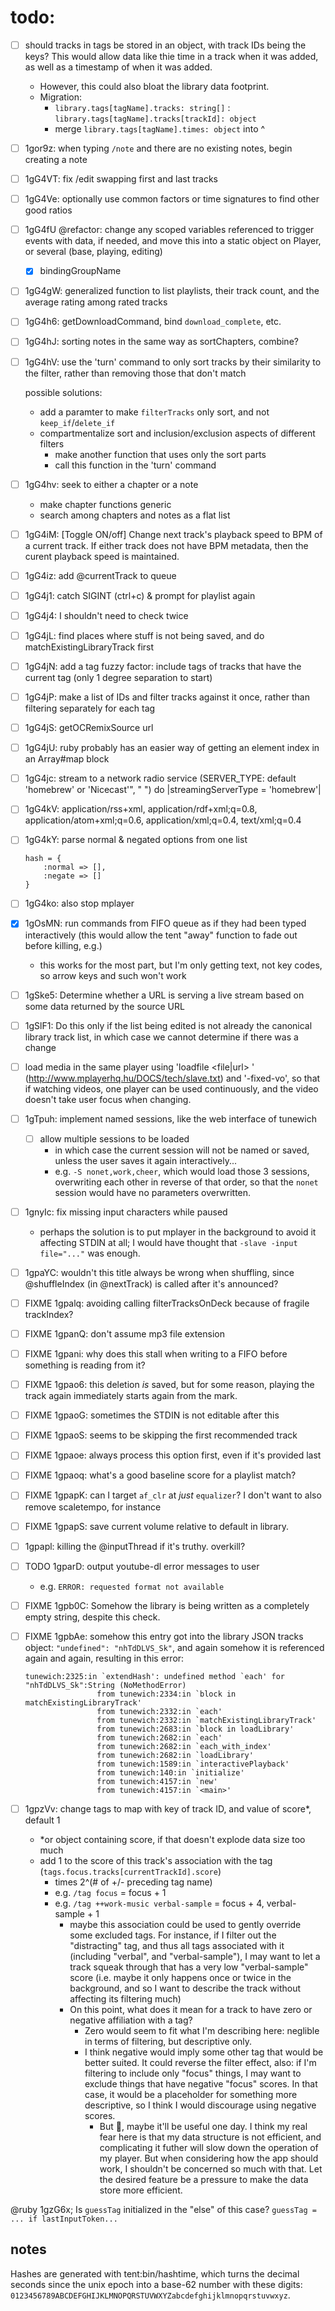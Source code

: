 # todo:
- [ ] should tracks in tags be stored in an object, with track IDs being the keys? This would allow data like thie time in a track when it was added, as well as a timestamp of when it was added.
	- However, this could also bloat the library data footprint.
	- Migration:
		- `library.tags[tagName].tracks: string[]` : `library.tags[tagName].tracks[trackId]: object`
		- merge `library.tags[tagName].times: object` into ^
- [ ] 1gor9z: when typing `/note` and there are no existing notes, begin creating a note
- [ ] 1gG4VT: fix /edit swapping first and last tracks
- [ ] 1gG4Ve: optionally use common factors or time signatures to find other good ratios
- [ ] 1gG4fU @refactor: change any scoped variables referenced to trigger events with data, if needed, and move this into a static object on Player, or several (base, playing, editing)
	- [x] bindingGroupName
- [ ] 1gG4gW: generalized function to list playlists, their track count, and the average rating among rated tracks
- [ ] 1gG4h6: getDownloadCommand, bind `download_complete`, etc.
- [ ] 1gG4hJ: sorting notes in the same way as sortChapters, combine?
- [ ] 1gG4hV: use the 'turn' command to only sort tracks by their
	similarity to the filter, rather than removing those that don't
	match

	possible solutions:
	- add a paramter to make `filterTracks` only sort, and not `keep_if`/`delete_if`
	- compartmentalize sort and inclusion/exclusion aspects of different filters
		- make another function that uses only the sort parts
		- call this function in the 'turn' command
- [ ] 1gG4hv: seek to either a chapter or a note
	- make chapter functions generic
	- search among chapters and notes as a flat list
- [ ] 1gG4iM: [Toggle ON/off] Change next track's playback speed to BPM of a current track. If either track does not have BPM metadata, then the curent playback speed is maintained.
- [ ] 1gG4iz: add @currentTrack to queue
- [ ] 1gG4j1: catch SIGINT (ctrl+c) & prompt for playlist again
- [ ] 1gG4j4: I shouldn't need to check twice
- [ ] 1gG4jL: find places where stuff is not being saved, and do matchExistingLibraryTrack first
- [ ] 1gG4jN: add a tag fuzzy factor: include tags of tracks that have the current tag (only 1 degree separation to start)
- [ ] 1gG4jP: make a list of IDs and filter tracks against it once, rather than filtering separately for each tag
- [ ] 1gG4jS: getOCRemixSource url
- [ ] 1gG4jU: ruby probably has an easier way of getting an element index in an Array#map block
- [ ] 1gG4jc: stream to a network radio service (SERVER_TYPE: default 'homebrew' or 'Nicecast'", " ") do |streamingServerType = 'homebrew'|
- [ ] 1gG4kV: application/rss+xml, application/rdf+xml;q=0.8, application/atom+xml;q=0.6, application/xml;q=0.4, text/xml;q=0.4
- [ ] 1gG4kY: parse normal & negated options from one list
	```
	hash = {
		:normal => [],
		:negate => []
	}
	```
- [ ] 1gG4ko: also stop mplayer
- [x] 1gOsMN: run commands from FIFO queue as if they had been typed interactively (this would allow the tent "away" function to fade out before killing, e.g.)
	- this works for the most part, but I'm only getting text, not key codes, so arrow keys and such won't work
- [ ] 1gSke5: Determine whether a URL is serving a live stream based on some data returned by the source URL
- [ ] 1gSlF1: Do this only if the list being edited is not already the canonical library track list, in which case we cannot determine if there was a change
- [ ] load media in the same player using 'loadfile <file|url> <append>' (http://www.mplayerhq.hu/DOCS/tech/slave.txt) and '-fixed-vo', so that if watching videos, one player can be used continuously, and the video doesn't take user focus when changing.
- [ ] 1gTpuh: implement named sessions, like the web interface of tunewich
	- [ ] allow multiple sessions to be loaded
		- in which case the current session will not be named or saved, unless the user saves it again interactively...
		- e.g. `-S nonet,work,cheer`, which would load those 3 sessions, overwriting each other in reverse of that order, so that the `nonet` session would have no parameters overwritten.
- [ ] 1gnyIc: fix missing input characters while paused
	- perhaps the solution is to put mplayer in the background to avoid it affecting STDIN at all; I would have thought that `-slave -input file="..."` was enough.
- [ ] 1gpaYC: wouldn't this title always be wrong when shuffling, since @shuffleIndex (in @nextTrack) is called after it's announced?
- [ ] FIXME 1gpalq: avoiding calling filterTracksOnDeck because of fragile trackIndex?
- [ ] FIXME 1gpanQ: don't assume mp3 file extension
- [ ] FIXME 1gpani: why does this stall when writing to a FIFO before something is reading from it?
- [ ] FIXME 1gpao6: this deletion _is_ saved, but for some reason, playing the track again immediately starts again from the mark.
- [ ] FIXME 1gpaoG: sometimes the STDIN is not editable after this
- [ ] FIXME 1gpaoS: seems to be skipping the first recommended track
- [ ] FIXME 1gpaoe: always process this option first, even if it's provided last
- [ ] FIXME 1gpaoq: what's a good baseline score for a playlist match?
- [ ] FIXME 1gpapK: can I target `af_clr` at _just_ `equalizer`? I don't want to also remove scaletempo, for instance
- [ ] FIXME 1gpapS: save current volume relative to default in library.
- [ ] 1gpapl: killing the @inputThread if it's truthy. overkill?
- [ ] TODO 1gparD: output youtube-dl error messages to user
	- e.g. `ERROR: requested format not available`
- [ ] FIXME 1gpb0C: Somehow the library is being written as a completely empty string, despite this check.
- [ ] FIXME 1gpbAe: somehow this entry got into the library JSON tracks object: `"undefined": "nhTdDLVS_Sk"`, and again somehow it is referenced again and again, resulting in this error:
	```
	tunewich:2325:in `extendHash': undefined method `each' for "nhTdDLVS_Sk":String (NoMethodError)
					from tunewich:2334:in `block in matchExistingLibraryTrack'
					from tunewich:2332:in `each'
					from tunewich:2332:in `matchExistingLibraryTrack'
					from tunewich:2683:in `block in loadLibrary'
					from tunewich:2682:in `each'
					from tunewich:2682:in `each_with_index'
					from tunewich:2682:in `loadLibrary'
					from tunewich:1589:in `interactivePlayback'
					from tunewich:140:in `initialize'
					from tunewich:4157:in `new'
					from tunewich:4157:in `<main>'
	```
- [ ] 1gpzVv: change tags to map with key of track ID, and value of score\*, default 1
  - \*or object containing score, if that doesn't explode data size too much
  - add 1 to the score of this track's association with the tag (`tags.focus.tracks[currentTrackId].score`)
    - times 2^(# of +/- preceding tag name)
    - e.g. `/tag focus` = focus + 1
    - e.g. `/tag ++work-music verbal-sample` = focus + 4, verbal-sample + 1
      - maybe this association could be used to gently override some excluded tags. For instance, if I filter out the "distracting" tag, and thus all tags associated with it (including "verbal", and "verbal-sample"), I may want to let a track squeak through that has a very low "verbal-sample" score (i.e. maybe it only happens once or twice in the background, and so I want to describe the track without affecting its filtering much)
      - On this point, what does it mean for a track to have zero or negative affiliation with a tag?
        - Zero would seem to fit what I'm describing here: neglible in terms of filtering, but descriptive only.
        - I think negative would imply some other tag that would be better suited. It could reverse the filter effect, also: if I'm filtering to include only "focus" things, I may want to exclude things that have negative "focus" scores. In that case, it would be a placeholder for something more descriptive, so I think I would discourage using negative scores.
          - But :shrug:, maybe it'll be useful one day. I think my real fear here is that my data structure is not efficient, and complicating it futher will slow down the operation of my player. But when considering how the app should work, I shouldn't be concerned so much with that. Let the desired feature be a pressure to make the data store more efficient.

@ruby 1gzG6x; Is `guessTag` initialized in the "else" of this case? `guessTag = ... if lastInputToken...`

## notes

Hashes are generated with tent:bin/hashtime, which turns the decimal seconds since the unix epoch into a base-62 number with these digits: `0123456789ABCDEFGHIJKLMNOPQRSTUVWXYZabcdefghijklmnopqrstuvwxyz`.
